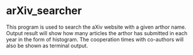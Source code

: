 # arXiv_searcher
This program is used to search the aXiv website with a given arthor name.
Output result will show how many articles the arthor has submitted in each year
in the form of histogram. The cooperation times with co-authors will also be shown
as terminal output.
